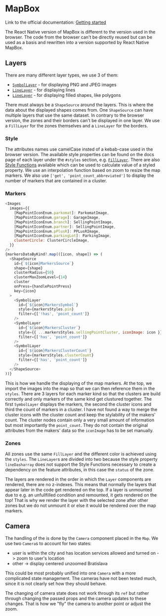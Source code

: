 # MapBox

Link to the official documentation: [Getting started](https://github.com/rnmapbox/maps/blob/main/docs/GettingStarted.md)

The React Native version of MapBox is different to the version used in the browser. The code from the browser can't be directly reused but can be used as a basis and rewritten into a version supported by React Native MapBox.

## Layers
There are many different layer types, we use 3 of them:
- [`SymbolLayer`](https://github.com/rnmapbox/maps/blob/main/docs/SymbolLayer.md) - for displaying PNG and JPEG images
- [`LineLayer`](https://github.com/rnmapbox/maps/blob/main/docs/LineLayer.md) - for displaying lines
- [`LineLayer`](https://github.com/rnmapbox/maps/blob/main/docs/LineLayer.md) - for displaying filled shapes, like polygons

There must always be a `ShapeSource` around the layers. This is where the data about the displayed shapes
comes from. One `ShapeSource` can have multiple layers that use the same dataset. In contrary to the browser version, the zones and their borders can't be displayed in one layer. We use a `FillLayer` for the zones themselves and a `LineLayer` for the borders.

### Style
The attributes names use camelCase insted of a kebab-case used in the browser version. The available style properties can be found on the docs page of each layer under the `#styles` section, e.g. [`FillLayer`](https://github.com/rnmapbox/maps/blob/main/docs/FillLayer.md#styles). There are also [Style Functions](https://github.com/rnmapbox/maps/blob/main/docs/StyleSheet.md#style-functions) available which can be used to calculate value of a styled property. We use an interpolation function based on zoom to resize the map markers. We also use `['get', 'point_count_abbreviated']` to display the number of markers that are contained in a cluster.

### Markers 
```js filename="MapMarkers.tsx"
<Images
  images={{
    [MapPointIconEnum.parkomat]: ParkomatImage,
    [MapPointIconEnum.garage]: GarageImage,
    [MapPointIconEnum.branch]: SellingPointImage,
    [MapPointIconEnum.partner]: SellingPointImage,
    [MapPointIconEnum.pPlusR]: PPLusRImage,
    [MapPointIconEnum.parkingLot]: ParkingImage,
    clusterCircle: ClusterCircleImage,
  }}
/>
{markersDataByKind?.map(([icon, shape]) => (
  <ShapeSource
    id={`${icon}MarkersSource`}
    shape={shape}
    clusterRadius={50}
    clusterMaxZoomLevel={14}
    cluster
    onPress={handlePointPress}
    key={icon}
  >
    <SymbolLayer
      id={`${icon}MarkersSymbol`}
      style={markersStyles.pin}
      filter={['!has', 'point_count']}
    />
    <SymbolLayer
      id={`${icon}MarkersCluster`}
      style={{ ...markersStyles.sellingPointCluster, iconImage: icon }}
      filter={['has', 'point_count']}
    />
    <SymbolLayer
      id={`${icon}MarkersClusterCount`}
      style={markersStyles.clusterCount}
      filter={['has', 'point_count']}
    />
  </ShapeSource>
))}
```

This is how we handle the displaying of the map markers. At the top, we import the images into the map so that we can then reference them in the `styles`. There are 3 layers for each marker kind so that the clusters are build correctly and only markers of the same kind get clustured together. The first `SymbolLayer` displays the markers, the second the cluster icons and third the count of markers in a cluster. I have not found a way to merge the cluster icons with the cluster count and keep the stylability of the makers' count. The cluster nodes contain only a very small amount of information but most importantly the `point_count`. They do not contain the original attributes from the makers' data so the `iconImage` has to be set manually.

### Zones
All zones use the same `FillLayer` and the different color is achieved using the `styles`. The `LineLayer`s are divided into two because the style property `lineDasharray` does not support the Style Functions necessary to create a dependency on the feature attributes, in this case the `status` of the zone.

The layers are rendered in the order in which the `Layer` components are rendered, there are no z-indexes. This means that normally the layers that appear later in the code get rendered on the top. If a layer is unmounted due to e.g. an unfullfilled condition and remounted, it gets rendered on the top! That is why we render the layer with the selected zone after other zones but we do not unmount it or else it would be rendered over the map markers.

## Camera
The handling of the is done by the `Camera` component placed in the `Map`. We use two `Camera`s to account for two states:
- user is within the city and has location services allowed and turned on -> zoom to user's location
- other -> display centered unzoomed Bratislava

This could be most probably unified into one `Camera` with a more complicated state management. The cameras have not been tested much, since it is not clearly set how they should behave.

The changing of camera state does not work through its `ref` but rather through changing the passed props and the camera updates to these changes. That is how we "fly" the camera to another point or adjust the zoom.
